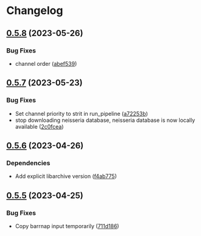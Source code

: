 # Changelog

## [0.5.8](https://github.com/RIVM-bioinformatics/juno-typing/compare/v0.5.7...v0.5.8) (2023-05-26)


### Bug Fixes

* channel order ([abef539](https://github.com/RIVM-bioinformatics/juno-typing/commit/abef53977abef671f1acb2640404a78dbd3e0878))

## [0.5.7](https://github.com/RIVM-bioinformatics/juno-typing/compare/v0.5.6...v0.5.7) (2023-05-23)


### Bug Fixes

* Set channel priority to strit in run_pipeline ([a72253b](https://github.com/RIVM-bioinformatics/juno-typing/commit/a72253be6735f9afacdcdddc1bb683d7fc699c5b))
* stop downloading neisseria database, neisseria database is now locally available ([2c0fcea](https://github.com/RIVM-bioinformatics/juno-typing/commit/2c0fcea6416129391a546ff2fac4488335c0c780))

## [0.5.6](https://github.com/RIVM-bioinformatics/juno-typing/compare/v0.5.5...v0.5.6) (2023-04-26)


### Dependencies

* Add explicit libarchive version ([f4ab775](https://github.com/RIVM-bioinformatics/juno-typing/commit/f4ab7755cc8f73b9943781fb9feeb1cb29b6c449))

## [0.5.5](https://github.com/RIVM-bioinformatics/juno-typing/compare/v0.5.4...v0.5.5) (2023-04-25)


### Bug Fixes

* Copy barrnap input temporarily ([711d186](https://github.com/RIVM-bioinformatics/juno-typing/commit/711d1862a7423bba0bd0602d911a3f8259919629))
